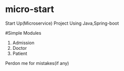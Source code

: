 # micro-start
Start Up(Microservice) Project Using Java,Spring-boot


#Simple Modules

1) Admission
2) Doctor
3) Patient










Perdon me for mistakes(if any)
